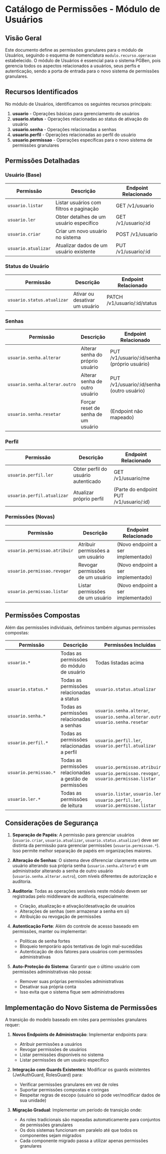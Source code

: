 # Catálogo de Permissões - Módulo de Usuários

## Visão Geral

Este documento define as permissões granulares para o módulo de Usuários, seguindo o esquema de nomenclatura `modulo.recurso.operacao` estabelecido. O módulo de Usuários é essencial para o sistema PGBen, pois gerencia todos os aspectos relacionados a usuários, seus perfis e autenticação, sendo a porta de entrada para o novo sistema de permissões granulares.

## Recursos Identificados

No módulo de Usuários, identificamos os seguintes recursos principais:

1. **usuario** - Operações básicas para gerenciamento de usuários
2. **usuario.status** - Operações relacionadas ao status de ativação do usuário
3. **usuario.senha** - Operações relacionadas a senhas
4. **usuario.perfil** - Operações relacionadas ao perfil do usuário
5. **usuario.permissao** - Operações específicas para o novo sistema de permissões granulares

## Permissões Detalhadas

### Usuário (Base)

| Permissão | Descrição | Endpoint Relacionado |
|-----------|-----------|----------------------|
| `usuario.listar` | Listar usuários com filtros e paginação | GET /v1/usuario |
| `usuario.ler` | Obter detalhes de um usuário específico | GET /v1/usuario/:id |
| `usuario.criar` | Criar um novo usuário no sistema | POST /v1/usuario |
| `usuario.atualizar` | Atualizar dados de um usuário existente | PUT /v1/usuario/:id |

### Status do Usuário

| Permissão | Descrição | Endpoint Relacionado |
|-----------|-----------|----------------------|
| `usuario.status.atualizar` | Ativar ou desativar um usuário | PATCH /v1/usuario/:id/status |

### Senhas

| Permissão | Descrição | Endpoint Relacionado |
|-----------|-----------|----------------------|
| `usuario.senha.alterar` | Alterar senha do próprio usuário | PUT /v1/usuario/:id/senha (próprio usuário) |
| `usuario.senha.alterar.outro` | Alterar senha de outro usuário | PUT /v1/usuario/:id/senha (outro usuário) |
| `usuario.senha.resetar` | Forçar reset de senha de um usuário | (Endpoint não mapeado) |

### Perfil

| Permissão | Descrição | Endpoint Relacionado |
|-----------|-----------|----------------------|
| `usuario.perfil.ler` | Obter perfil do usuário autenticado | GET /v1/usuario/me |
| `usuario.perfil.atualizar` | Atualizar próprio perfil | (Parte do endpoint PUT /v1/usuario/:id) |

### Permissões (Novas)

| Permissão | Descrição | Endpoint Relacionado |
|-----------|-----------|----------------------|
| `usuario.permissao.atribuir` | Atribuir permissões a um usuário | (Novo endpoint a ser implementado) |
| `usuario.permissao.revogar` | Revogar permissões de um usuário | (Novo endpoint a ser implementado) |
| `usuario.permissao.listar` | Listar permissões de um usuário | (Novo endpoint a ser implementado) |

## Permissões Compostas

Além das permissões individuais, definimos também algumas permissões compostas:

| Permissão | Descrição | Permissões Incluídas |
|-----------|-----------|----------------------|
| `usuario.*` | Todas as permissões do módulo de usuário | Todas listadas acima |
| `usuario.status.*` | Todas as permissões relacionadas a status | `usuario.status.atualizar` |
| `usuario.senha.*` | Todas as permissões relacionadas a senhas | `usuario.senha.alterar`, `usuario.senha.alterar.outro`, `usuario.senha.resetar` |
| `usuario.perfil.*` | Todas as permissões relacionadas a perfil | `usuario.perfil.ler`, `usuario.perfil.atualizar` |
| `usuario.permissao.*` | Todas as permissões relacionadas a gestão de permissões | `usuario.permissao.atribuir`, `usuario.permissao.revogar`, `usuario.permissao.listar` |
| `usuario.ler.*` | Todas as permissões de leitura | `usuario.listar`, `usuario.ler`, `usuario.perfil.ler`, `usuario.permissao.listar` |

## Considerações de Segurança

1. **Separação de Papéis**: A permissão para gerenciar usuários (`usuario.criar`, `usuario.atualizar`, `usuario.status.atualizar`) deve ser distinta da permissão para gerenciar permissões (`usuario.permissao.*`). Isso permite melhor separação de papéis em organizações maiores.

2. **Alteração de Senhas**: O sistema deve diferenciar claramente entre um usuário alterando sua própria senha (`usuario.senha.alterar`) e um administrador alterando a senha de outro usuário (`usuario.senha.alterar.outro`), com níveis diferentes de autorização e auditoria.

3. **Auditoria**: Todas as operações sensíveis neste módulo devem ser registradas pelo middleware de auditoria, especialmente:
   - Criação, atualização e ativação/desativação de usuários
   - Alterações de senhas (sem armazenar a senha em si)
   - Atribuição ou revogação de permissões

4. **Autenticação Forte**: Além do controle de acesso baseado em permissões, manter ou implementar:
   - Políticas de senha fortes
   - Bloqueio temporário após tentativas de login mal-sucedidas
   - Autenticação de dois fatores para usuários com permissões administrativas

5. **Auto-Proteção do Sistema**: Garantir que o último usuário com permissões administrativas não possa:
   - Remover suas próprias permissões administrativas
   - Desativar sua própria conta
   - Isso evita que o sistema fique sem administradores

## Implementação do Novo Sistema de Permissões

A transição do modelo baseado em roles para permissões granulares requer:

1. **Novos Endpoints de Administração**: Implementar endpoints para:
   - Atribuir permissões a usuários
   - Revogar permissões de usuários
   - Listar permissões disponíveis no sistema
   - Listar permissões de um usuário específico

2. **Integração com Guards Existentes**: Modificar os guards existentes (JwtAuthGuard, RolesGuard) para:
   - Verificar permissões granulares em vez de roles
   - Suportar permissões compostas e coringas
   - Respeitar regras de escopo (usuário só pode ver/modificar dados de sua unidade)

3. **Migração Gradual**: Implementar um período de transição onde:
   - As roles tradicionais são mapeadas automaticamente para conjuntos de permissões granulares
   - Os dois sistemas funcionam em paralelo até que todos os componentes sejam migrados
   - Cada componente migrado passa a utilizar apenas permissões granulares

